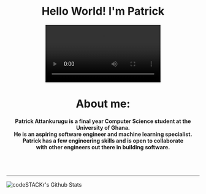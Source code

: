 <div align="center">

<h1>Hello World! I'm Patrick</h1>

</div>

 

<div align="center">
 
<!--![alt text](ai.jpg) -->
 <video src="codeAnimated.mp4"><video>

</div>
 
<div align="center">

<h1>About me:</h1>

</div>

<div align="center">

<h4>
 <P>Patrick Attankurugu is a final year Computer Science student at the University of Ghana.<br>
  He is an aspiring software engineer and machine learning specialist. <br>
  Patrick has a few engineering skills and is open to collaborate <br>
  with other engineers out there in building software.</P>

</h4>

</div>


</div>


<br />
<br />
</div>

---

<img align="left" alt="codeSTACKr's Github Stats" src="https://github-readme-stats.vercel.app/api?username=PatrickAttankurugu&show_icons=true&hide_border=true&count_private=true" />

<br />
<br />


[website]: http://patrickattankurugu.github.io/
[linkedin]: https://www.linkedin.com/in/patrickattankurugu1/




